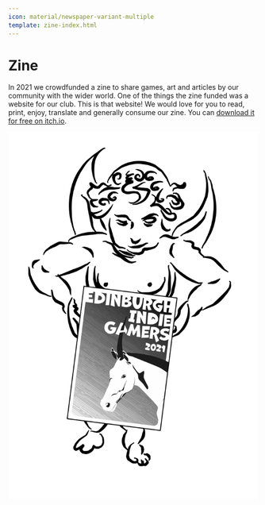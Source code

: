 ```yaml
---
icon: material/newspaper-variant-multiple
template: zine-index.html
---
```


# Zine

In 2021 we crowdfunded a zine to share games, art and articles by our community with the wider world. One of the things the zine funded was a website for our club.
This is that website!
We would love for you to read, print, enjoy, translate and generally consume our zine.
You can [download it for free on itch.io](https://empowermint.itch.io/edinburgh-indie-gamers-zine-2021).

<a class="cupid-link" href="https://empowermint.itch.io/edinburgh-indie-gamers-zine-2021"><img class="cupid-feature" src="../assets/images/banners/eig-feature-cupid-compressed.svg" alt="A cupid holds a copy of the EIG zine" /></a>

